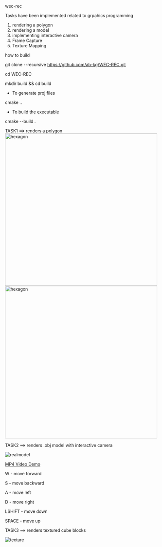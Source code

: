 wec-rec 

Tasks have been implemented related to grpahics programming 
1. rendering a polygon
2. rendering a model 
3. implementing interactive camera
4. Frame Capture
5. Texture Mapping

how to build

git clone --recursive https://github.com/ab-kg/WEC-REC.git 

cd WEC-REC

mkdir build && cd build


* To generate proj files

cmake ..

* To build the executable 

cmake --build .


TASK1 ==> renders a polygon 
<img width="500" height="500" alt="hexagon" src="https://github.com/user-attachments/assets/d520dd62-8399-4796-ae5d-09a0169b9049" />
<img width="500" height="500" alt="hexagon" src="https://github.com/user-attachments/assets/9336a863-215f-4879-95a5-5bdfb5c09b07" />

TASK2 ==> renders .obj model with interactive camera

![realmodel](https://github.com/user-attachments/assets/c155c6b0-1eb4-4343-b3ec-a79cba972b39)

[MP4 Video Demo](https://drive.google.com/file/d/1ecvmgpcTJukxN4EXXk0_tmYD3b7dxspG/view?usp=sharing)

W - move forward 

S - move backward

A - move left 

D - move right 

LSHIFT - move down

SPACE - move up 

TASK3 ==> renders textured cube blocks 

![texture](https://github.com/user-attachments/assets/f70e3efe-e461-4ef6-af5a-145c85d82f1e)



